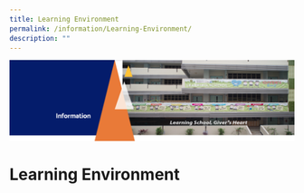 ```yaml
---
title: Learning Environment
permalink: /information/Learning-Environment/
description: ""
---
```

![](/images/Information.png)

Learning Environment
====================